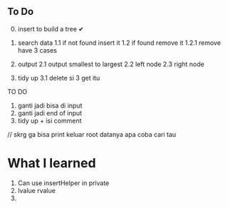 
## To Do

0. insert to build a tree ✔

1. search data
    1.1 if not found insert it
    1.2 if found remove it
        1.2.1 remove have 3 cases

        
2. output
    2.1 output smallest to largest
    2.2 left node
    2.3 right node

3. tidy up 
    3.1 delete si 3 get itu


TO DO
1. ganti jadi bisa di input
2. ganti jadi end of input
3. tidy up + isi comment



// skrg ga bisa print keluar root datanya apa coba cari tau 



# What I learned
1. Can use insertHelper in private
2. lvalue rvalue
3. 